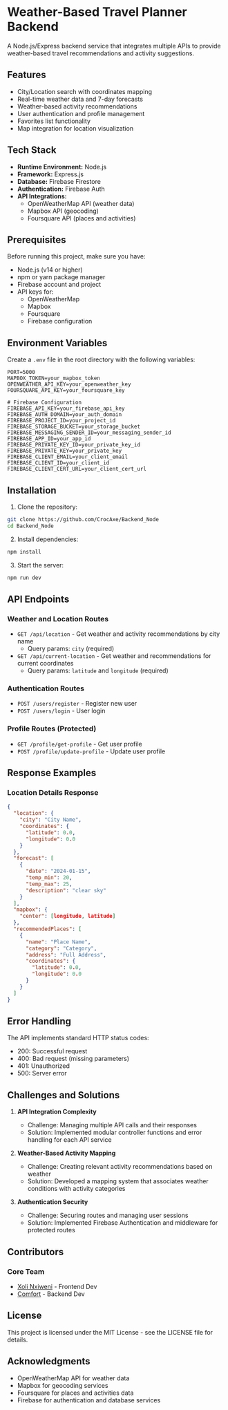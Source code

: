 # Weather-Based Travel Planner Backend

A Node.js/Express backend service that integrates multiple APIs to provide weather-based travel recommendations and activity suggestions.

## Features

- City/Location search with coordinates mapping
- Real-time weather data and 7-day forecasts
- Weather-based activity recommendations
- User authentication and profile management
- Favorites list functionality
- Map integration for location visualization

## Tech Stack

- **Runtime Environment:** Node.js
- **Framework:** Express.js
- **Database:** Firebase Firestore
- **Authentication:** Firebase Auth
- **API Integrations:**
  - OpenWeatherMap API (weather data)
  - Mapbox API (geocoding)
  - Foursquare API (places and activities)

## Prerequisites

Before running this project, make sure you have:

- Node.js (v14 or higher)
- npm or yarn package manager
- Firebase account and project
- API keys for:
  - OpenWeatherMap
  - Mapbox
  - Foursquare
  - Firebase configuration

## Environment Variables

Create a `.env` file in the root directory with the following variables:

```
PORT=5000
MAPBOX_TOKEN=your_mapbox_token
OPENWEATHER_API_KEY=your_openweather_key
FOURSQUARE_API_KEY=your_foursquare_key

# Firebase Configuration
FIREBASE_API_KEY=your_firebase_api_key
FIREBASE_AUTH_DOMAIN=your_auth_domain
FIREBASE_PROJECT_ID=your_project_id
FIREBASE_STORAGE_BUCKET=your_storage_bucket
FIREBASE_MESSAGING_SENDER_ID=your_messaging_sender_id
FIREBASE_APP_ID=your_app_id
FIREBASE_PRIVATE_KEY_ID=your_private_key_id
FIREBASE_PRIVATE_KEY=your_private_key
FIREBASE_CLIENT_EMAIL=your_client_email
FIREBASE_CLIENT_ID=your_client_id
FIREBASE_CLIENT_CERT_URL=your_client_cert_url
```

## Installation

1. Clone the repository:
```bash
git clone https://github.com/CrocAxe/Backend_Node
cd Backend_Node
```

2. Install dependencies:
```bash
npm install
```

3. Start the server:
```bash
npm run dev
```

## API Endpoints

### Weather and Location Routes
- `GET /api/location` - Get weather and activity recommendations by city name
  - Query params: `city` (required)
- `GET /api/current-location` - Get weather and recommendations for current coordinates
  - Query params: `latitude` and `longitude` (required)

### Authentication Routes
- `POST /users/register` - Register new user
- `POST /users/login` - User login

### Profile Routes (Protected)
- `GET /profile/get-profile` - Get user profile
- `POST /profile/update-profile` - Update user profile

## Response Examples

### Location Details Response
```json
{
  "location": {
    "city": "City Name",
    "coordinates": {
      "latitude": 0.0,
      "longitude": 0.0
    }
  },
  "forecast": [
    {
      "date": "2024-01-15",
      "temp_min": 20,
      "temp_max": 25,
      "description": "clear sky"
    }
  ],
  "mapbox": {
    "center": [longitude, latitude]
  },
  "recommendedPlaces": [
    {
      "name": "Place Name",
      "category": "Category",
      "address": "Full Address",
      "coordinates": {
        "latitude": 0.0,
        "longitude": 0.0
      }
    }
  ]
}
```

## Error Handling

The API implements standard HTTP status codes:
- 200: Successful request
- 400: Bad request (missing parameters)
- 401: Unauthorized
- 500: Server error

## Challenges and Solutions

1. **API Integration Complexity**
   - Challenge: Managing multiple API calls and their responses
   - Solution: Implemented modular controller functions and error handling for each API service

2. **Weather-Based Activity Mapping**
   - Challenge: Creating relevant activity recommendations based on weather
   - Solution: Developed a mapping system that associates weather conditions with activity categories

3. **Authentication Security**
   - Challenge: Securing routes and managing user sessions
   - Solution: Implemented Firebase Authentication and middleware for protected routes

## Contributors

### Core Team
- [Xoli Nxiweni](https://github.com/Xoli-Nxiweni) - Frontend Dev
- [Comfort](https://github.com/ComfortN) - Backend Dev


## License

This project is licensed under the MIT License - see the LICENSE file for details.

## Acknowledgments

- OpenWeatherMap API for weather data
- Mapbox for geocoding services
- Foursquare for places and activities data
- Firebase for authentication and database services